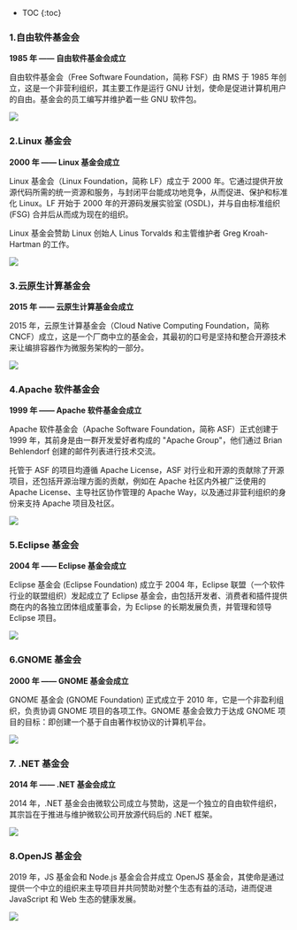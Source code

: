 * TOC
{:toc}


### 1.自由软件基金会

**1985 年 —— 自由软件基金会成立**

自由软件基金会（Free Software Foundation，简称 FSF）由 RMS 于 1985 年创立，这是一个非营利组织，其主要工作是运行 GNU 计划，使命是促进计算机用户的自由。基金会的员工编写并维护着一些 GNU 软件包。

![](/images/opensource/os-foundation/foundation-1.png)





### 2.Linux 基金会

**2000 年 —— Linux 基金会成立**

Linux 基金会（Linux Foundation，简称 LF）成立于 2000 年。它通过提供开放源代码所需的统一资源和服务，与封闭平台能成功地竞争，从而促进、保护和标准化 Linux。LF 开始于 2000 年的开源码发展实验室 (OSDL)，并与自由标准组织 (FSG) 合并后从而成为现在的组织。

Linux 基金会赞助 Linux 创始人 Linus Torvalds 和主管维护者 Greg Kroah-Hartman 的工作。

![](/images/opensource/os-foundation/foundation-2.png)



### 3.云原生计算基金会

**2015 年 —— 云原生计算基金会成立**

2015 年，云原生计算基金会（Cloud Native Computing Foundation，简称 CNCF）成立，这是一个厂商中立的基金会，其最初的口号是坚持和整合开源技术来让编排容器作为微服务架构的一部分。

![](/images/opensource/os-foundation/foundation-3.png)





### 4.Apache 软件基金会

**1999 年 —— Apache 软件基金会成立**

Apache 软件基金会（Apache Software Foundation，简称 ASF）正式创建于 1999 年，其前身是由一群开发爱好者构成的 "Apache Group"，他们通过 Brian Behlendorf 创建的邮件列表进行技术交流。

托管于 ASF 的项目均遵循 Apache License，ASF 对行业和开源的贡献除了开源项目，还包括开源治理方面的贡献，例如在 Apache 社区内外被广泛使用的 Apache License、主导社区协作管理的 Apache Way，以及通过非营利组织的身份来支持 Apache 项目及社区。

![](/images/opensource/os-foundation/foundation-4.png)



### 5.Eclipse 基金会

**2004 年 —— Eclipse 基金会成立**

Eclipse 基金会 (Eclipse Foundation) 成立于 2004 年，Eclipse 联盟（一个软件行业的联盟组织）发起成立了 Eclipse 基金会，由包括开发者、消费者和插件提供商在内的各独立团体组成董事会，为 Eclipse 的长期发展负责，并管理和领导 Eclipse 项目。

![](/images/opensource/os-foundation/foundation-5.png)





### 6.GNOME 基金会

**2000 年 —— GNOME 基金会成立**

GNOME 基金会 (GNOME Foundation) 正式成立于 2010 年，它是一个非盈利组织，负责协调 GNOME 项目的各项工作。GNOME 基金会致力于达成 GNOME 项目的目标：即创建一个基于自由著作权协议的计算机平台。

![](/images/opensource/os-foundation/foundation-6.png)





### 7. .NET 基金会

**2014 年 —— .NET 基金会成立**

2014 年，.NET 基金会由微软公司成立与赞助，这是一个独立的自由软件组织，其宗旨在于推进与维护微软公司开放源代码后的 .NET 框架。

![](/images/opensource/os-foundation/foundation-7.png)



### 8.OpenJS 基金会

2019 年，JS 基金会和 Node.js 基金会合并成立 OpenJS 基金会，其使命是通过提供一个中立的组织来主导项目并共同赞助对整个生态有益的活动，进而促进 JavaScript 和 Web 生态的健康发展。

![](/images/opensource/os-foundation/foundation-8.png)



